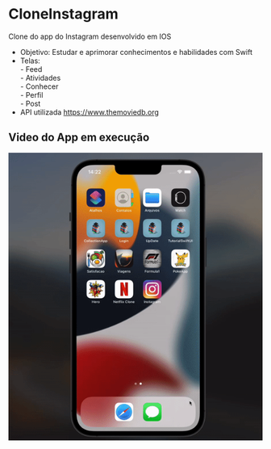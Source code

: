 # CloneInstagram
Clone do app do Instagram desenvolvido em IOS

- Objetivo: Estudar e aprimorar conhecimentos e habilidades com Swift
- Telas:<br>
        - Feed<br>
        - Atividades<br>
        - Conhecer<br>
        - Perfil<br>
        - Post<br>
- API utilizada
        https://www.themoviedb.org  
        
## Video do App em execução
![App Clone Instagram](https://github.com/ElieloJr/CloneInstagram/blob/main/Instagram/Instagram/Assets.xcassets/Instagram.gif)
